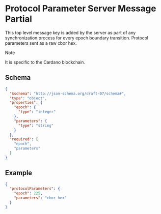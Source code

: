 # Protocol Parameter Server Message Partial

This top level message key is added by the server as part of any synchronization process for every epoch boundary transition. 
Protocol parameters sent as a raw cbor hex.

> [!NOTE]
> It is specific to the Cardano blockchain.

## Schema

```json
{
  "$schema": "http://json-schema.org/draft-07/schema#",
  "type": "object",
  "properties": {
    "epoch": {
      "type": "integer"
    },
    "parameters": {
      "type": "string"
    }
  },
  "required": [
    "epoch",
    "parameters"
  ]
}
```

## Example

```json
{
  "protocolParameters": {
    "epoch": 225,
    "parameters": "cbor hex"
  }
}
```

